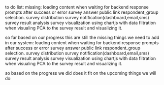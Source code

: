 to do list:
missing:
loading content when waiting for backend response
prompts after success or error
survey answer
public link
respondent_group selection.
survey distribution
survey notification(dashboard,email,sms)
survey result analysis
survey visualization using chartjs with data filtration when visualing
PCA to the survey result and visualizing it.

so far based on our progress this are still the missing things we need to add in our system:
loading content when waiting for backend response
prompts after success or error
survey answer
public link
respondent_group selection.
survey distribution
survey notification(dashboard,email,sms)
survey result analysis
survey visualization using chartjs with data filtration when visualing
PCA to the survey result and visualizing it.

so based on the progress we did does it fit on the upcoming things we will do
